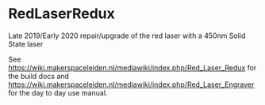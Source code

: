# RedLaserRedux

Late 2019/Early 2020 repair/upgrade of the red laser with a 450nm Solid State laser

See https://wiki.makerspaceleiden.nl/mediawiki/index.php/Red_Laser_Redux for the build docs and
https://wiki.makerspaceleiden.nl/mediawiki/index.php/Red_Laser_Engraver for the day to day use manual.
